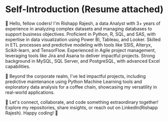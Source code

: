 # Self-Introduction (Resume attached)
👋 Hello, fellow coders! I'm Rishapp Rajesh, a data Analyst with 3+ years of experience in analyzing complex datasets and managing databases to support business objectives. Proficient in Python, R, SQL, and SAS, with expertise in data visualization using Power BI, Tableau, and Looker. Skilled in ETL processes and predictive modeling with tools like SSIS, Alteryx, Scikit-learn, and TensorFlow. Experienced in Agile project management, leveraging tools like Jira and Asana to deliver impactful projects. Strong background in MySQL, SQL Server, and PostgreSQL, with advanced Excel capabilities.

🚀 Beyond the corporate realm, I've led impactful projects, including predictive maintenance using Python Machine Learning tools and exploratory data analysis for a coffee chain, showcasing my versatility in real-world applications.

🌟 Let's connect, collaborate, and code something extraordinary together! Explore my repositories, share insights, or reach out on LinkedIn(Rishapp Rajesh). Happy coding! 🚀


